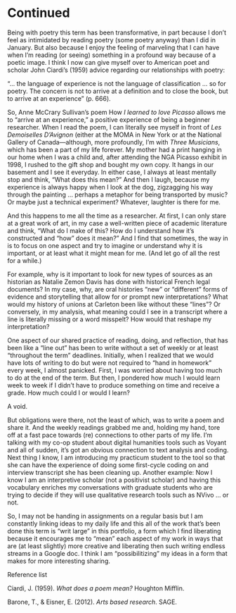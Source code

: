 # Continued


Being with poetry this term has been transformative, in part because I don’t feel as intimidated by reading poetry (some poetry anyway) than I did in January. But also because I enjoy the feeling of marveling that I can have when I’m reading (or seeing) something in a profound way because of a poetic image. I think I now can give myself over to American poet and scholar John Ciardi’s (1959) advice regarding our relationships with poetry:

“... the language of experience is not the language of classification … so for poetry. The concern is not to arrive at a definition and to close the book, but to arrive at an experience” (p. 666).

So, Anne McCrary Sullivan’s poem How *I learned to love Picasso* allows me to “arrive at an experience,” a positive experience of being a beginner researcher. When I read the poem, I can literally see myself in front of *Les Demoiselles D’Avignon* (either at the MOMA in New York or at the National Gallery of Canada—although, more profoundly, I’m with *Three Musicians*, which has been a part of my life forever. My mother had a print hanging in our home when I was a child and, after attending the NGA Picasso exhibit in 1998, I rushed to the gift shop and bought my own copy. It hangs in our basement and I see it everyday. In either case, I always at least mentally stop and think, “What does this mean?” And then I laugh, because my experience is always happy when I look at the dog, zigzagging his way through the painting ... perhaps a metaphor for being transported by music? Or maybe just a technical experiment?  Whatever, laughter is there for me.

And this happens to me all the time as a researcher. At first, I can only stare at a great work of art, in my case a well-written piece of academic literature and think, “What do I make of this? How do I understand how it’s constructed and “how” does it mean?” And I find that sometimes, the way in is to focus on one aspect and try to imagine or understand why it is important, or at least what it might mean for me. (And let go of all the rest for a while.)

For example, why is it important to look for new types of sources as an historian as Natalie Zemon Davis has done with historical French legal documents? In my case, why, are oral histories “new” or “different” forms of evidence and storytelling that allow for or prompt new interpretations? What would my history of unions at Carleton been like without these “lines”? Or conversely, in my analysis, what meaning could I see in a transcript where a line is literally missing or a word misspelt? How would that reshape my interpretation?

One aspect of our shared practice of reading, doing, and reflection, that has been like a “line out” has been to write without a set of weekly or at least “throughout the term” deadlines. Initially, when I realized that we would have lots of writing to do but were not required to “hand in homework” every week, I almost panicked. First, I was worried about having too much to do at the end of the term. But then, I pondered how much I would learn week to week if I didn’t have to produce something on time and receive a grade. How much could I or would I learn?

A void.

But obligations were there, not the least of which, was to write a poem and share it. And the weekly readings grabbed me and, holding my hand, tore off at a fast pace towards (re) connections to other parts of my life. I’m talking with my co-op  student about digital humanities tools such as Voyant and all of sudden, it’s got an obvious connection to text analysis and coding. Next thing I know, I am introducing my practicum student to the tool so that she can have the experience of doing some first-cycle coding on and interview transcript she has been cleaning up. Another example: Now I know I am an interpretive scholar (not a positivist scholar) and having this vocabulary enriches my conversations with graduate students who are trying to decide if they will use qualitative research tools such as NVivo … or not.

So, I may not be handing in assignments on a regular basis but I am constantly linking ideas to my daily life and this all of the work that’s been done this term is “writ large” in this portfolio, a form which I find liberating because it encourages me to “mean” each aspect of my work in ways that are (at least slightly) more creative and liberating then such writing endless streams in a Google doc. I think I am “possibilitizing” my ideas in a form that makes for more interesting sharing.

Reference list

Ciardi, J. (1959). *What does a poem mean?* Houghton Mifflin.

Barone, T., & Eisner, E. (2012). *Arts based research*. SAGE.

